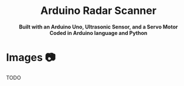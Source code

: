 <h1 align="center">Arduino Radar Scanner</h1>
<p align="center">
  <b>Built with an Arduino Uno, Ultrasonic Sensor, and a Servo Motor</b><br>
  <b>Coded in Arduino language and Python</b><br>
</p>

# Images 📷
TODO

